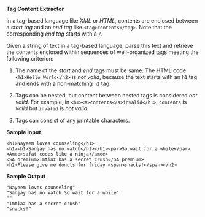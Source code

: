 **Tag Content Extractor**

In a tag-based language like _XML_ or _HTML_, contents are enclosed between a _start tag_ and an _end tag_ like `<tag>contents</tag>`. Note that the corresponding _end tag_ starts with a `/`.

Given a string of text in a tag-based language, parse this text and retrieve the contents enclosed within sequences of well-organized tags meeting the following criterion:

1.  The name of the _start_ and _end_ tags must be same. The HTML code `<h1>Hello World</h2>` is _not valid_, because the text starts with an `h1` tag and ends with a non-matching `h2` tag.
    
2.  Tags can be nested, but content between nested tags is considered _not valid_. For example, in `<h1><a>contents</a>invalid</h1>`, `contents` is _valid_ but `invalid` is _not valid_.
    
3.  Tags can consist of any printable characters.

**Sample Input**
```
<h1>Nayeem loves counseling</h1>
<h1><h1>Sanjay has no watch</h1></h1><par>So wait for a while</par>
<Amee>safat codes like a ninja</amee>
<SA premium>Imtiaz has a secret crush</SA premium>
<h2>Please give me donuts for friday <span>snacks!</span></h2>

```

**Sample Output**

```
"Nayeem loves counseling"
"Sanjay has no watch So wait for a while"
""
"Imtiaz has a secret crush"
"snacks!"

```
